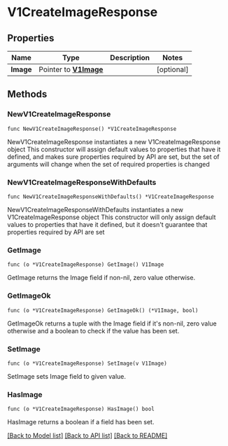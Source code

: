 # V1CreateImageResponse

## Properties

Name | Type | Description | Notes
------------ | ------------- | ------------- | -------------
**Image** | Pointer to [**V1Image**](v1Image.md) |  | [optional] 

## Methods

### NewV1CreateImageResponse

`func NewV1CreateImageResponse() *V1CreateImageResponse`

NewV1CreateImageResponse instantiates a new V1CreateImageResponse object
This constructor will assign default values to properties that have it defined,
and makes sure properties required by API are set, but the set of arguments
will change when the set of required properties is changed

### NewV1CreateImageResponseWithDefaults

`func NewV1CreateImageResponseWithDefaults() *V1CreateImageResponse`

NewV1CreateImageResponseWithDefaults instantiates a new V1CreateImageResponse object
This constructor will only assign default values to properties that have it defined,
but it doesn't guarantee that properties required by API are set

### GetImage

`func (o *V1CreateImageResponse) GetImage() V1Image`

GetImage returns the Image field if non-nil, zero value otherwise.

### GetImageOk

`func (o *V1CreateImageResponse) GetImageOk() (*V1Image, bool)`

GetImageOk returns a tuple with the Image field if it's non-nil, zero value otherwise
and a boolean to check if the value has been set.

### SetImage

`func (o *V1CreateImageResponse) SetImage(v V1Image)`

SetImage sets Image field to given value.

### HasImage

`func (o *V1CreateImageResponse) HasImage() bool`

HasImage returns a boolean if a field has been set.


[[Back to Model list]](../README.md#documentation-for-models) [[Back to API list]](../README.md#documentation-for-api-endpoints) [[Back to README]](../README.md)


